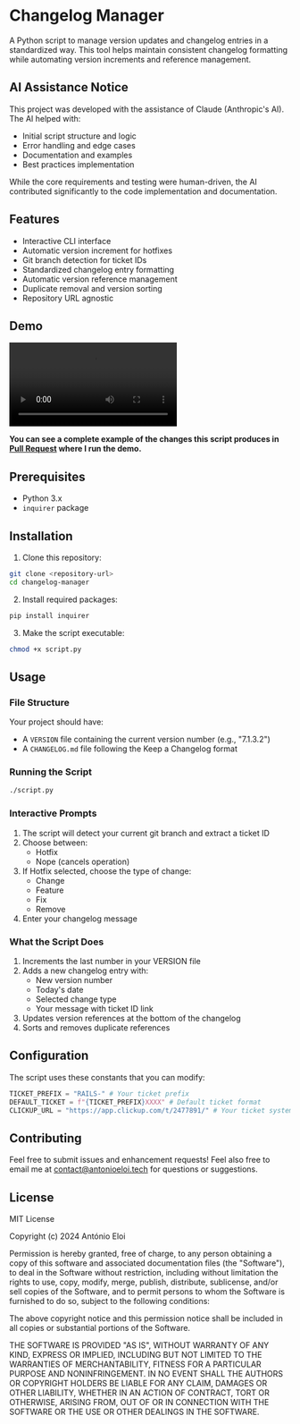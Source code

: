 # Changelog Manager

A Python script to manage version updates and changelog entries in a standardized way. This tool helps maintain consistent changelog formatting while automating version increments and reference management.

## AI Assistance Notice

This project was developed with the assistance of Claude (Anthropic's AI). The AI helped with:
- Initial script structure and logic
- Error handling and edge cases
- Documentation and examples
- Best practices implementation

While the core requirements and testing were human-driven, the AI contributed significantly to the code implementation and documentation.

## Features

- Interactive CLI interface
- Automatic version increment for hotfixes
- Git branch detection for ticket IDs
- Standardized changelog entry formatting
- Automatic version reference management
- Duplicate removal and version sorting
- Repository URL agnostic

## Demo
![Demo](https://user-images.githubusercontent.com/36843709/changelog_updater/assets/demo.mp4)

**You can see a complete example of the changes this script produces in [Pull Request](https://github.com/antonioeloi/changelog_updater/pull/1) where I run the demo.**

## Prerequisites

- Python 3.x
- `inquirer` package

## Installation

1. Clone this repository:

```bash
git clone <repository-url>
cd changelog-manager
```

2. Install required packages:

```bash
pip install inquirer
```

3. Make the script executable:

```bash
chmod +x script.py
```

## Usage

### File Structure
Your project should have:
- A `VERSION` file containing the current version number (e.g., "7.1.3.2")
- A `CHANGELOG.md` file following the Keep a Changelog format

### Running the Script

```bash
./script.py
```


### Interactive Prompts

1. The script will detect your current git branch and extract a ticket ID
2. Choose between:
   - Hotfix
   - Nope (cancels operation)
3. If Hotfix selected, choose the type of change:
   - Change
   - Feature
   - Fix
   - Remove
4. Enter your changelog message

### What the Script Does

1. Increments the last number in your VERSION file
2. Adds a new changelog entry with:
   - New version number
   - Today's date
   - Selected change type
   - Your message with ticket ID link
3. Updates version references at the bottom of the changelog
4. Sorts and removes duplicate references

## Configuration

The script uses these constants that you can modify:

```python
TICKET_PREFIX = "RAILS-" # Your ticket prefix
DEFAULT_TICKET = f"{TICKET_PREFIX}XXXX" # Default ticket format
CLICKUP_URL = "https://app.clickup.com/t/2477891/" # Your ticket system URL
```

## Contributing

Feel free to submit issues and enhancement requests!
Feel also free to email me at contact@antonioeloi.tech for questions or suggestions.

## License

MIT License

Copyright (c) 2024 António Eloi

Permission is hereby granted, free of charge, to any person obtaining a copy
of this software and associated documentation files (the "Software"), to deal
in the Software without restriction, including without limitation the rights
to use, copy, modify, merge, publish, distribute, sublicense, and/or sell
copies of the Software, and to permit persons to whom the Software is
furnished to do so, subject to the following conditions:

The above copyright notice and this permission notice shall be included in all
copies or substantial portions of the Software.

THE SOFTWARE IS PROVIDED "AS IS", WITHOUT WARRANTY OF ANY KIND, EXPRESS OR
IMPLIED, INCLUDING BUT NOT LIMITED TO THE WARRANTIES OF MERCHANTABILITY,
FITNESS FOR A PARTICULAR PURPOSE AND NONINFRINGEMENT. IN NO EVENT SHALL THE
AUTHORS OR COPYRIGHT HOLDERS BE LIABLE FOR ANY CLAIM, DAMAGES OR OTHER
LIABILITY, WHETHER IN AN ACTION OF CONTRACT, TORT OR OTHERWISE, ARISING FROM,
OUT OF OR IN CONNECTION WITH THE SOFTWARE OR THE USE OR OTHER DEALINGS IN THE
SOFTWARE.